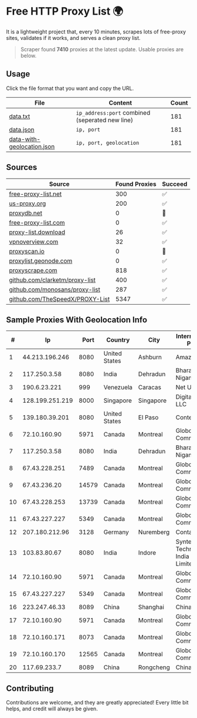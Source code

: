 
# Free HTTP Proxy List 🌍

It is a lightweight project that, every 10 minutes, scrapes lots of free-proxy sites, validates if it works, and serves a clean proxy list.


> Scraper found **7410** proxies at the latest update. Usable proxies are below.

## Usage

Click the file format that you want and copy the URL.


|File|Content|Count|
|----|-------|-----|
|[data.txt](https://raw.githubusercontent.com/themiralay/Proxy-List-World/master/data.txt)|`ip_address:port` combined (seperated new line)|181|
|[data.json](https://raw.githubusercontent.com/themiralay/Proxy-List-World/master/data.json)|`ip, port`|181|
|[data-with-geolocation.json](https://raw.githubusercontent.com/themiralay/Proxy-List-World/master/data-with-geolocation.json)|`ip, port, geolocation`|181|

## Sources

|Source|Found Proxies|Succeed|
|------|-------------|-------|
|[free-proxy-list.net](https://free-proxy-list.net)|300|✅|
|[us-proxy.org](https://www.us-proxy.org)|200|✅|
|[proxydb.net](http://proxydb.net)|0|🚫|
|[free-proxy-list.com](https://free-proxy-list.com/?page=&port=&type%5B%5D=http&type%5B%5D=https&up_time=0&search=Search)|0|✅|
|[proxy-list.download](https://www.proxy-list.download/HTTP)|26|✅|
|[vpnoverview.com](https://vpnoverview.com/privacy/anonymous-browsing/free-proxy-servers)|32|✅|
|[proxyscan.io](https://www.proxyscan.io)|0|🚫|
|[proxylist.geonode.com](https://proxylist.geonode.com/api/proxy-list?limit=300&page=1&sort_by=lastChecked&sort_type=desc&protocols=http,https)|0|✅|
|[proxyscrape.com](https://api.proxyscrape.com/v2/?request=displayproxies&protocol=http&timeout=10000&country=all&ssl=all&anonymity=all)|818|✅|
|[github.com/clarketm/proxy-list](https://raw.githubusercontent.com/clarketm/proxy-list/master/proxy-list-raw.txt)|400|✅|
|[github.com/monosans/proxy-list](https://raw.githubusercontent.com/monosans/proxy-list/main/proxies/http.txt)|287|✅|
|[github.com/TheSpeedX/PROXY-List](https://raw.githubusercontent.com/TheSpeedX/PROXY-List/master/http.txt)|5347|✅|


## Sample Proxies With Geolocation Info

|#|Ip|Port|Country|City|Internet Service Provider|
|-|--|----|-------|----|-------------------------|
|1|44.213.196.246|8080|United States|Ashburn|Amazon.com|
|2|117.250.3.58|8080|India|Dehradun|Bharat Sanchar Nigam Ltd|
|3|190.6.23.221|999|Venezuela|Caracas|Net Uno|
|4|128.199.251.219|8000|Singapore|Singapore|DigitalOcean, LLC|
|5|139.180.39.201|8080|United States|El Paso|Conterra|
|6|72.10.160.90|5971|Canada|Montreal|GloboTech Communications|
|7|117.250.3.58|8080|India|Dehradun|Bharat Sanchar Nigam Ltd|
|8|67.43.228.251|7489|Canada|Montreal|GloboTech Communications|
|9|67.43.236.20|14579|Canada|Montreal|GloboTech Communications|
|10|67.43.228.253|13739|Canada|Montreal|GloboTech Communications|
|11|67.43.227.227|5349|Canada|Montreal|GloboTech Communications|
|12|207.180.212.96|3128|Germany|Nuremberg|Contabo GmbH|
|13|103.83.80.67|8080|India|Indore|Syntego Technologies India Private Limited|
|14|72.10.160.90|5971|Canada|Montreal|GloboTech Communications|
|15|67.43.227.227|5349|Canada|Montreal|GloboTech Communications|
|16|223.247.46.33|8089|China|Shanghai|Chinanet|
|17|72.10.160.90|5971|Canada|Montreal|GloboTech Communications|
|18|72.10.160.171|8073|Canada|Montreal|GloboTech Communications|
|19|72.10.160.170|12565|Canada|Montreal|GloboTech Communications|
|20|117.69.233.7|8089|China|Rongcheng|Chinanet|



## Contributing

Contributions are welcome, and they are greatly appreciated! Every
little bit helps, and credit will always be given.

